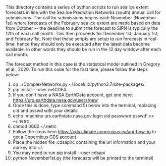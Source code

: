 This directory contains a series of python scripts to run sea ice extent
forecasts in line with the Sea Ice Prediction Networks (south) annual call for
submissions. The call for submissions begins each November (November 1st) where
forecasts of the February sea ice extent are made based on data from
October -- the deadline to submit the forecast to SIPN is typically the 12th
of each call month. This then proceeds for December 1st, January 1st, and
February 1st. Note that these scripts are setup to run forecasts in real-time,
hence they should only be executed after the latest data become available. In
other words they should be run in the 12 day window after each call month.

The forecast method in this case is the statistical model outlined in
Gregory et al., 2020. To run this code for the first time, please follow
the steps below:

1) cp ../ComplexNetworks.py ~/.local/lib/python3.7/site-packages/.
2) pip install --user netCDF4
3) If you don't have a NASA EarthData account, get one here: https://urs.earthdata.nasa.gov/users/new
4) Once this is done, type command 5) below into the terminal, replacing uid and psswd with your details
5) echo 'machine urs.earthdata.nasa.gov login uid password psswd' >> ~/.netrc
6) chmod 0600 ~/.netrc
7) Follow the steps here https://cds.climate.copernicus.eu/api-how-to to get a Copernicus CDS account
8) Place the hidden file .cdsapirc containing the url information and your api key into ~/.
9) You may need to run pip install --user cdsapi
10) python November1st.py (the forecasts will be printed to the terminal)



 
